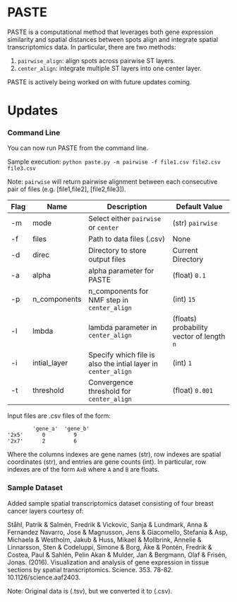 # PASTE

PASTE is a computational method that leverages both gene expression similarity and spatial distances between spots align and integrate spatial transcriptomics data. In particular, there are two methods:
1. `pairwise_align`: align spots across pairwise ST layers.
2. `center_align`: integrate multiple ST layers into one center layer.

PASTE is actively being worked on with future updates coming. 

# Updates

### Command Line

You can now run PASTE from the command line. 

Sample execution: `python paste.py -m pairwise -f file1.csv file2.csv file3.csv`

Note: `pairwise` will return pairwise alignment between each consecutive pair of files (e.g. \[file1,file2\], \[file2,file3\]).

| Flag | Name | Description | Default Value |
| --- | --- | --- | --- |
| -m | mode | Select either `pairwise` or `center` | (str) `pairwise` |
| -f | files | Path to data files (.csv) | None |
| -d | direc | Directory to store output files | Current Directory |
| -a | alpha | alpha parameter for PASTE | (float) `0.1` |
| -p | n_components | n_components for NMF step in `center_align` | (int) `15` |
| -l | lmbda | lambda parameter in `center_align` | (floats) probability vector of length `n`  |
| -i | intial_layer | Specify which file is also the intial layer in `center_align` | (int) `1` |
| -t | threshold | Convergence threshold for `center_align` | (float) `0.001` |

Input files are .csv files of the form:

```
       	'gene_a'  'gene_b'
'2x5'	   0         9      
'2x7'	   2         6      
```
Where the columns indexes are gene names (str), row indexes are spatial coordinates (str), and entries are gene counts (int). In particular, row indexes are of the form `AxB` where `A` and `B` are floats.

### Sample Dataset

Added sample spatial transcriptomics dataset consisting of four breast cancer layers courtesy of:

Ståhl, Patrik & Salmén, Fredrik & Vickovic, Sanja & Lundmark, Anna & Fernandez Navarro, Jose & Magnusson, Jens & Giacomello, Stefania & Asp, Michaela & Westholm, Jakub & Huss, Mikael & Mollbrink, Annelie & Linnarsson, Sten & Codeluppi, Simone & Borg, Åke & Pontén, Fredrik & Costea, Paul & Sahlén, Pelin Akan & Mulder, Jan & Bergmann, Olaf & Frisén, Jonas. (2016). Visualization and analysis of gene expression in tissue sections by spatial transcriptomics. Science. 353. 78-82. 10.1126/science.aaf2403. 

Note: Original data is (.tsv), but we converted it to (.csv).
